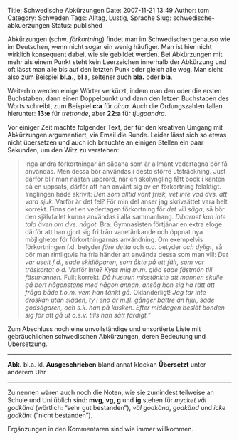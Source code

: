 Title: Schwedische Abkürzungen
Date: 2007-11-21 13:49
Author: tom
Category: Schweden
Tags: Alltag, Lustig, Sprache
Slug: schwedische-abkuerzungen
Status: published

Abkürzungen (schw. *förkortning*) findet man im Schwedischen genauso wie
im Deutschen, wenn nicht sogar ein wenig häufiger. Man ist hier nicht
wirklich konsequent dabei, wie sie gebildet werden. Bei Abkürzungen mit
mehr als einem Punkt steht kein Leerzeichen innerhalb der Abkürzung und
oft lässt man alle bis auf den letzten Punk oder gleich alle weg. Man
sieht also zum Beispiel **bl.a.**, **bl a**, seltener auch **bla.** oder
**bla**.

Weiterhin werden einige Wörter verkürzt, indem man den oder die ersten
Buchstaben, dann einen Doppelpunkt und dann den letzen Buchstaben des
Worts schreibt, zum Beispiel **c:a** für *circa*. Auch die Ordungszahlen
fallen hierunter: **13:e** für *trettonde*, aber **22:a** für
*tjugoandra*.

Vor einiger Zeit machte folgender Text, der für den kreativen Umgang mit
Abkürzungen argumentiert, via Email die Runde. Leider lässt sich so
etwas nicht übersetzen und auch ich brauchte an einigen Stellen ein paar
Sekunden, um den Witz zu verstehen:

> Inga andra förkortningar än sådana som är allmänt vedertagna bör få
> användas. Men dessa bör användas i desto större utsträckning. Just
> därför blir man nästan upprörd, när en skolyngling fått bock i kanten
> på en uppsats, därför att han använt sig av en förkortning felaktigt.
> Ynglingen hade skrivit: *Den som alltid varit frisk, vet inte vad dvs.
> att vara sjuk.* Varför är det fel? För min del anser jag skrivsättet
> vara helt korrekt. Finns det en vedertagen förkortning för *det vill
> säga*, så bör den självfallet kunna användas i alla sammanhang.
> *Dibarnet kan inte tala även om dvs. något.* Bra. Gymnasisten
> förtjänar en extra eloge därför att han gjort sig fri från
> vanetänkande och öppnat nya möjligheter för förkortningarnas
> användning. Om exempelvis förkortningen f.d. betyder *före detta* och
> o.d. betyder *och dyligt*, så bör man rimligtvis ha fria händer att
> använda dessa som man vill: *Det var uselt f.d., sade skidlöparen, som
> åkte på ett fält, som var träskartat o.d.* Varför inte? *Kyss mig m.m.
> glöd sade fästmön till fästmannen.* Fullt korrekt. *Då hustrun
> misstänkte att mannen skulle gå bort någonstans med någon annan, ansåg
> hon sig ha rätt att fråga både t.o.m. vem han tänkt gå.* Oklanderligt!
> *Jag tar inte droskan utan släden, ty i snö är m.fl. gånger bättre än
> hjul, sade godsägaren, och s.k. han på kusken. Efter middagen beslöt
> bonden sig för att gå ut o.s.v. tills han sått färdigt.*”

Zum Abschluss noch eine unvollständige und unsortierte Liste mit
gebräuchlichen schwedischen Abkürzungen, deren Bedeutung und
Übersetzung. <!--more Zur Tabelle &raquo; -->

  ------------------------ ------------------------ ------------------------
  **Abk.**                 bl.a.                    kl.
  **Ausgeschrieben**       bland annat              klockan
  **Übersetzt**            unter anderem            Uhr
  ------------------------ ------------------------ ------------------------

Zu nennen wären auch noch die Noten, wie sie zumindest teilweise an
Schule und Uni üblich sind: **mvg**, **vg**, **g** und **ig** stehen für
*mycket väl godkänd* (wörtlich: “sehr gut bestanden”), *väl godkänd*,
*godkänd* und *icke godkänt* (“nicht bestanden”).

Ergänzungen in den Kommentaren sind wie immer willkommen.

